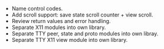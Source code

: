 *  Name control codes.
*  Add scroll support: save state scroll counter + view scroll.
*  Review return values and error handling.
*  Separate X11 modules into own library.
*  Separate TTY peer, state and proto modules into own libray.
*  Separate TTY X11 view module into own library.
